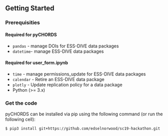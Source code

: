 ## Getting Started

### Prerequisities
#### Required for **pyCHORDS**
* `pandas` - manage DOIs for ESS-DIVE data packages
* `datetime`- manage ESS-DIVE data packages
#### Required for **user_form.ipynb**
* `time` - manage permissions_update for ESS-DIVE data packages
* `calendar` - Retire an ESS-DIVE data package 
* `plotly` - Update replication policy for a data package
* Python (>= 3.x)

### Get the code

pyCHORDS can be installed via pip using the following command (or run the following cell):

    $ pip3 install git+https://github.com/edselnorwood/sc19-hackathon.git
